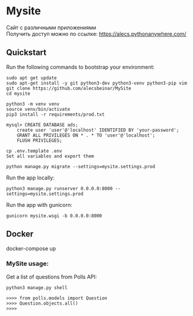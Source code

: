 # Mysite

Сайт с различными приложениями <br>
Получить доступ можно по ссылке: https://alecs.pythonanywhere.com/


## Quickstart

Run the following commands to bootstrap your environment:
    
    sudo apt get update
    sudo apt-get install -y git python3-dev python3-venv python3-pip vim
    git clone https://github.com/alecsbeinar/MySite
    cd mysite
      
    python3 -m venv venv   
    source venv/bin/activate
    pip3 install -r requirements/prod.txt 

    mysql> CREATE DATABASE ads;
        create user 'user'@'localhost' IDENTIFIED BY 'your-password';
        GRANT ALL PRIVILEGES ON * . * TO 'user'@'localhost';
        FLUSH PRIVILEGES;

    cp .env.template .env
    Set all variables and export them

    python manage.py migrate --settings=mysite.settings.prod

Run the app locally:

    python3 manage.py runserver 0.0.0.0:8000 --settings=mysite.settings.prod

Run the app with gunicorn:

    gunicorn mysite.wsgi -b 0.0.0.0:8000

## Docker

docker-compose up

### MySite usage:

Get a list of questions from Polls API:
    
    python3 manage.py shell

    >>>> from polls.models import Question
    >>>> Question.objects.all()
    >>>> 


